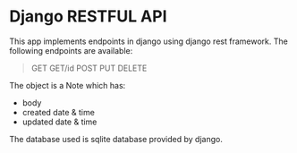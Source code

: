 # Django RESTFUL API

This app implements endpoints in django using django rest framework. The following endpoints are available:
> GET
> GET/id
> POST
> PUT
> DELETE

The object is a Note which has:
- body 
- created date & time
- updated date & time

The database used is sqlite database provided by django.
